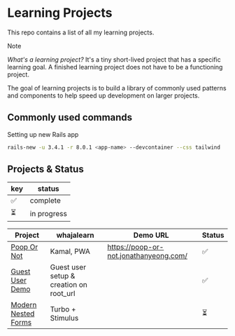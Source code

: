 # Learning Projects

This repo contains a list of all my learning projects.

> [!NOTE]
> *What's a learning project?* It's a tiny short-lived project that has a specific learning goal. A finished learning project does not have to be
a functioning project.

The goal of learning projects is to build a library of commonly used patterns and components to help speed up development
on larger projects.

## Commonly used commands

Setting up new Rails app

```bash
rails-new -u 3.4.1 -r 8.0.1 <app-name> --devcontainer --css tailwind
```

## Projects & Status

| key | status |
| --- | ------ |
|  ✅  | complete |
|  ⏳  | in progress |

| Project | whajalearn | Demo URL | Status |
| ------- | ---------  | -------- | ------ |
| [Poop Or Not](https://github.com/jonathanyeong/poop-or-not/tree/f38646915f722f7f2af4b65e129cced9a98c2a03) | Kamal, PWA | https://poop-or-not.jonathanyeong.com/ |  ✅ |
| [Guest User Demo](https://github.com/jonathanyeong/guest-user-demo/tree/5f4d319f3c8a97be47cfaf6f07579b8264d5fef7) | Guest user setup & creation on root_url| | ✅ |
| [Modern Nested Forms](https://github.com/jonathanyeong/learning-projects/tree/main/modern-nested-forms) | Turbo + Stimulus | | ⏳ |